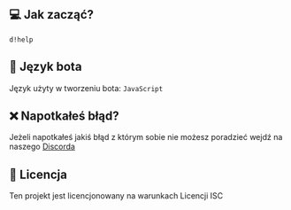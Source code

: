 ## 💻 Jak zacząć?
```
d!help
```

## 📂 Język bota
Język użyty w tworzeniu bota:
``JavaScript``

## ❌ Napotkałeś błąd?
Jeżeli napotkałeś jakiś błąd z którym sobie nie możesz poradzieć wejdź na naszego [Discorda](https://discord.gg/JMbNYsYqxV)

## 🧾 Licencja
Ten projekt jest licencjonowany na warunkach Licencji ISC
